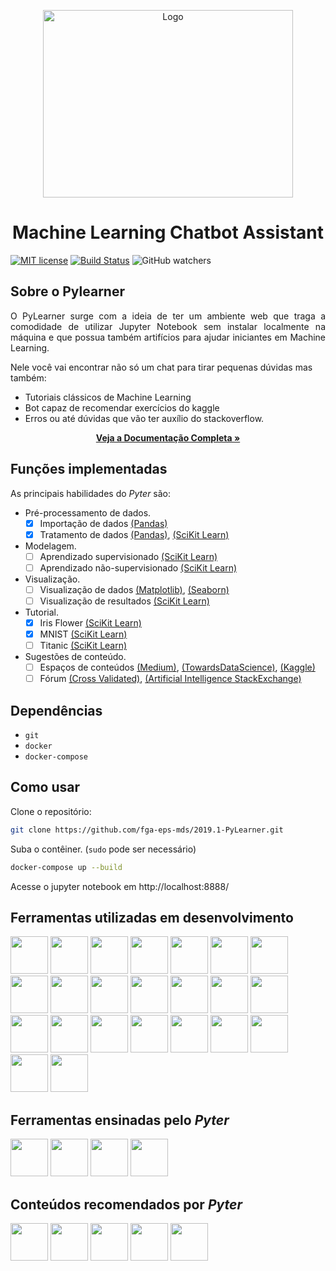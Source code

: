 <p align="center">
    <img src="https://raw.githubusercontent.com/fga-eps-mds/2019.1-PyLearner/master/docs/img/Logo_text.jpg" alt="Logo" height=300 width=400>
</p>

<h1 align="center">Machine Learning Chatbot Assistant</h1>


[![MIT license](http://img.shields.io/badge/license-MIT-brightgreen.svg)](http://opensource.org/licenses/MIT) [![Build Status](https://travis-ci.com/pylearner-bot/pylearner-rasa.svg?branch=master)](https://travis-ci.com/pylearner-bot/pylearner-rasa)
![GitHub watchers](https://img.shields.io/github/watchers/fga-eps-mds/2019.1-PyLearner.svg?style=social)

## Sobre o Pylearner

<p align="justify">
O PyLearner surge com a ideia de ter um ambiente web que traga a comodidade de utilizar Jupyter Notebook sem instalar localmente na máquina e que possua também artifícios para ajudar iniciantes em Machine Learning.

Nele você vai encontrar não só um chat para tirar pequenas dúvidas mas também:
* Tutoriais clássicos de Machine Learning
* Bot capaz de recomendar exercícios do kaggle
* Erros ou até dúvidas que vão ter auxílio do stackoverflow. 
</p>

<p align="center">
    <a href="https://fga-eps-mds.github.io/2019.1-PyLearner"><strong>Veja a Documentação Completa &raquo;</strong></a>
    <br>
</p>

## Funções implementadas

As principais habilidades do _Pyter_ são:

* Pré-processamento de dados.
    - [x] Importação de dados [(Pandas)](https://pandas.pydata.org/)
    - [x] Tratamento de dados [(Pandas)](https://pandas.pydata.org/), [(SciKit Learn)](https://scikit-learn.org/stable/modules/preprocessing.html)
* Modelagem.
    - [ ] Aprendizado supervisionado [(SciKit Learn)](https://scikit-learn.org/stable/modules/preprocessing.html)
    - [ ] Aprendizado não-supervisionado [(SciKit Learn)](https://scikit-learn.org/stable/modules/preprocessing.html)
* Visualização.
    - [ ] Visualização de dados [(Matplotlib)](https://matplotlib.org/), [(Seaborn)](https://seaborn.pydata.org/)
    - [ ] Visualização de resultados [(SciKit Learn)](https://scikit-learn.org/stable/modules/preprocessing.html)
* Tutorial.
    - [x] Iris Flower [(SciKit Learn)](https://scikit-learn.org/stable/modules/preprocessing.html)
    - [x] MNIST [(SciKit Learn)](https://scikit-learn.org/stable/modules/preprocessing.html)
    - [ ] Titanic [(SciKit Learn)](https://scikit-learn.org/stable/modules/preprocessing.html)
* Sugestões de conteúdo.
    - [ ] Espaços de conteúdos [(Medium)](https://medium.com/), [(TowardsDataScience)](https://towardsdatascience.com/), [(Kaggle)](https://kaggle.com)
    - [ ] Fórum [(Cross Validated)](https://stats.stackexchange.com/), [(Artificial Intelligence StackExchange)](https://ai.stackexchange.com/)

## Dependências

* `git`
* `docker`
* `docker-compose`

## Como usar

Clone o repositório:

```sh
git clone https://github.com/fga-eps-mds/2019.1-PyLearner.git
```

Suba o contêiner. (`sudo` pode ser necessário)

```sh
docker-compose up --build
```

Acesse o jupyter notebook em http://localhost:8888/

## Ferramentas utilizadas em desenvolvimento

<p float="left">
  <img src="https://telegram.org/img/t_logo.png" width="60"/>
  <img src="https://cdn.freebiesupply.com/logos/large/2x/slack-logo-icon.png" width="60"/>
  <img src="https://koenig-media.raywenderlich.com/uploads/2015/07/Featured4.png" width="60"/>
  <img src="https://jupyter.org/assets/main-logo.svg" width="60"/>
  <img src="https://www.ericholscher.com/_static/img/readthedocs-logo.png" width="60"/>
  <img src="https://png.pngtree.com/svg/20170622/3e5b63be8b.svg" width="60"/>
  <img src="https://upload.wikimedia.org/wikipedia/commons/thumb/c/c3/Python-logo-notext.svg/1024px-Python-logo-notext.svg.png" width="60"/>
  <img src="https://upload.wikimedia.org/wikipedia/commons/6/6a/JavaScript-logo.png" width="60"/>
  <img src="https://www.completecontrol.co.uk/wp-content/uploads/2017/01/HTML5_Badge_512.png" width="60"/>
  <img src="http://lifehackdev.xsrv.jp/ZakkiBlog/images/thumb/css3_logo.svg" width="60"/>
  <img src="https://www.docker.com/sites/default/files/social/docker_facebook_share.png" width="60"/>
  <img src="https://pbs.twimg.com/profile_images/866319063261356033/UoI86ZDX.jpg" width="60"/>
  <img src="https://cdn.worldvectorlogo.com/logos/rocket-chat.svg" width="60"/>
  <img src="https://github.githubassets.com/images/modules/logos_page/Octocat.png" width="60"/>
  <img src="https://upload.wikimedia.org/wikipedia/commons/d/da/Google_Drive_logo.png" width="60"/>
  <img src="https://pbs.twimg.com/profile_images/1101641643193561088/YSp2QvBm.png" width="60"/>
  <img src="https://upload.wikimedia.org/wikipedia/commons/9/9f/Vimlogo.svg" width="60"/>
  <img src="https://upload.wikimedia.org/wikipedia/commons/thumb/2/2d/Visual_Studio_Code_1.18_icon.svg/1200px-Visual_Studio_Code_1.18_icon.svg.png" width="60"/>
  <img src="https://cdn.freebiesupply.com/logos/large/2x/atom-4-logo-png-transparent.png" width="60"/>
  <img src="https://upload.wikimedia.org/wikipedia/commons/thumb/a/af/Tux.png/220px-Tux.png" width="60"/>
  <img src="https://www.notebookcheck.net/fileadmin/Notebooks/News/_nc3/20170817_Google_Chrome_logo_vector_download.png" width="60"/>
  <img src="https://upload.wikimedia.org/wikipedia/commons/thumb/6/67/Firefox_Logo%2C_2017.svg/1200px-Firefox_Logo%2C_2017.svg.png" width="60"/>
  <img src="https://avatars3.githubusercontent.com/u/46843839?v=4" width="60"/>
</p>

## Ferramentas ensinadas pelo <i>Pyter</i>

<p float="left">
  <img src="https://i0.wp.com/www.numfocus.org/wp-content/uploads/2016/07/pandas-logo-300.png?w=1080&ssl=1" width="60"/>
  <img src="https://matplotlib.org/_static/logo2.svg" width="60"/>
  <img src="https://upload.wikimedia.org/wikipedia/commons/thumb/0/05/Scikit_learn_logo_small.svg/1200px-Scikit_learn_logo_small.svg.png" width="60"/>
  <img src="https://www.seabornnetworks.com/wp-content/uploads/2017/05/seaborn-498x280.jpg" width="60"/>
</p>

## Conteúdos recomendados por <i>Pyter</i>

<p float="left">
  <img src="https://cdn-images-1.medium.com/max/1600/1*emiGsBgJu2KHWyjluhKXQw.png" width="60"/>
  <img src="https://cdn-images-1.medium.com/max/1200/1*F0LADxTtsKOgmPa-_7iUEQ.jpeg" width="60"/>
  <img src="https://cdn.sstatic.net/Sites/stats/img/apple-touch-icon@2.png?v=344f57aa10cc" width="60"/>
  <img src="https://pbs.twimg.com/profile_images/1146317507/twitter_400x400.png" width="60"/>
  <img src="https://cdn.sstatic.net/Sites/ai/img/logo.svg?v=99838c31f823" width="60"/>
</p>
